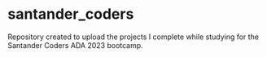 # santander_coders

Repository created to upload the projects I complete while studying for the Santander Coders ADA 2023 bootcamp.
